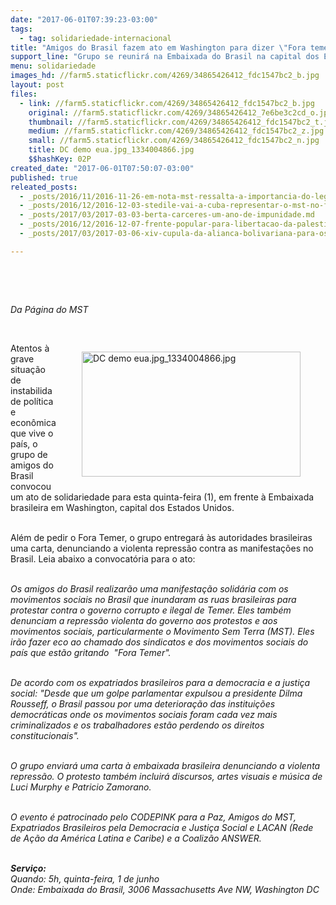 ```yaml
---
date: "2017-06-01T07:39:23-03:00"
tags:
  - tag: solidariedade-internacional
title: "Amigos do Brasil fazem ato em Washington para dizer \"Fora temer\""
support_line: "Grupo se reunirá na Embaixada do Brasil na capital dos Estados Unidos para denunciar a violência contra as manifestações e pedir a saída do presidente da República. "
menu: solidariedade
images_hd: //farm5.staticflickr.com/4269/34865426412_fdc1547bc2_b.jpg
layout: post
files:
  - link: //farm5.staticflickr.com/4269/34865426412_fdc1547bc2_b.jpg
    original: //farm5.staticflickr.com/4269/34865426412_7e6be3c2cd_o.jpg
    thumbnail: //farm5.staticflickr.com/4269/34865426412_fdc1547bc2_t.jpg
    medium: //farm5.staticflickr.com/4269/34865426412_fdc1547bc2_z.jpg
    small: //farm5.staticflickr.com/4269/34865426412_fdc1547bc2_n.jpg
    title: DC demo eua.jpg_1334004866.jpg
    $$hashKey: 02P
created_date: "2017-06-01T07:50:07-03:00"
published: true
releated_posts:
  - _posts/2016/11/2016-11-26-em-nota-mst-ressalta-a-importancia-do-legado-de-fidel-para-as-geracoes-futuras.md
  - _posts/2016/12/2016-12-03-stedile-vai-a-cuba-representar-o-mst-no-funeral-de-fidel-castro.md
  - _posts/2017/03/2017-03-03-berta-carceres-um-ano-de-impunidade.md
  - _posts/2016/12/2016-12-07-frente-popular-para-libertacao-da-palestina-completa-49-anos-de-resistencia.md
  - _posts/2017/03/2017-03-06-xiv-cupula-da-alianca-bolivariana-para-os-povos-da-nossa-america-e-realizada-em-caracas.md

---
```

<p>&nbsp;</p>

<p>&nbsp;</p>

<p><em>Da P&aacute;gina do MST</em></p>

<p>&nbsp;</p>

<figure class="image" style="float:right"><img alt="DC demo eua.jpg_1334004866.jpg" height="200" src="//farm5.staticflickr.com/4269/34865426412_fdc1547bc2_b.jpg" width="350" />
<figcaption></figcaption>
</figure>

<p>Atentos &agrave; grave situa&ccedil;&atilde;o de instabilidade pol&iacute;tica e econ&ocirc;mica que vive o pa&iacute;s, o grupo de amigos do Brasil convocou um ato de solidariedade para esta quinta-feira (1), em frente &agrave; Embaixada brasileira em Washington, capital dos Estados Unidos.</p>

<p><br />
Al&eacute;m de pedir o Fora Temer, o grupo entregar&aacute; &agrave;s autoridades brasileiras uma carta, denunciando a violenta repress&atilde;o contra as manifesta&ccedil;&otilde;es no Brasil. Leia abaixo a convocat&oacute;ria para o ato:</p>

<p><br />
<em>Os amigos do Brasil realizar&atilde;o uma manifesta&ccedil;&atilde;o solid&aacute;ria com os movimentos sociais no Brasil que inundaram as ruas brasileiras para protestar contra o governo corrupto e ilegal de Temer. Eles tamb&eacute;m denunciam a repress&atilde;o violenta do governo aos protestos e aos movimentos sociais, particularmente o Movimento Sem Terra (MST). Eles ir&atilde;o fazer eco ao chamado dos sindicatos e dos movimentos sociais do pa&iacute;s que est&atilde;o gritando&nbsp; &quot;Fora Temer&quot;.</em></p>

<p><br />
<em>De acordo com os expatriados brasileiros para a democracia e a justi&ccedil;a social: &quot;Desde que um golpe parlamentar expulsou a presidente Dilma Rousseff, o Brasil passou por uma deteriora&ccedil;&atilde;o das institui&ccedil;&otilde;es democr&aacute;ticas onde os movimentos sociais foram cada vez mais criminalizados e os trabalhadores est&atilde;o perdendo os direitos constitucionais&quot;.</em></p>

<p><br />
<em>O grupo enviar&aacute; uma carta &agrave; embaixada brasileira denunciando a violenta repress&atilde;o. O protesto tamb&eacute;m incluir&aacute; discursos, artes visuais e m&uacute;sica de Luci Murphy e Patricio Zamorano.</em></p>

<p><br />
<em>O evento &eacute; patrocinado pelo CODEPINK para a Paz, Amigos do MST, Expatriados Brasileiros pela Democracia e Justi&ccedil;a Social e LACAN (Rede de A&ccedil;&atilde;o da Am&eacute;rica Latina e Caribe) e a Coaliz&atilde;o ANSWER.</em></p>

<p><br />
<em><strong>Servi&ccedil;o:</strong><br />
Quando: 5h, quinta-feira, 1 de junho<br />
Onde: Embaixada do Brasil, 3006 Massachusetts Ave NW, Washington DC</em></p>

<div class="webpki_lacunasoftware_com" id="webpki_lacunasoftware_com" style="display: none;">&nbsp;</div>
